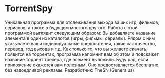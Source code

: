# TorrentSpy
Уникальная программа для отслеживания выхода ваших игр, фильмов, сериалов, а также в будущем многого другого.
Работа с этой программой выглядит следующим образом:
Вы добавляете название элемента в один из каталогов (игры, фильмы, сериалы). Рядом с ним указываете ваши индивидуальные предпочтения, такие как качество, перевод, год выхода и т.д. Как только то, что вы желаете скачать, появится на торрентах, программа напомнит вам об этом и подскажет название торрент трекера, где элемент выложили.
Буду рад, если приложение окажется вам полезным. Оно предоставляется бесплатно, без надоедливой рекламы.
Разработчик: TheSN (Generalus)
